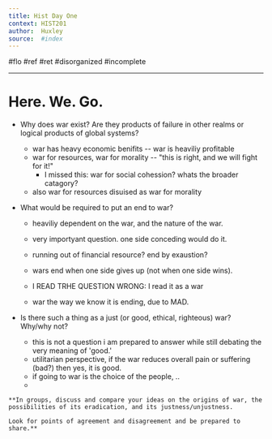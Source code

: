 ```yaml
---
title: Hist Day One
context: HIST201
author:  Huxley
source:  #index
---
```


#flo #ref #ret 
#disorganized #incomplete

---

# Here. We. Go.


- Why does war exist? Are they products of failure in other realms or logical products of global systems?
    - war has heavy economic benifits -- war is heaviliy profitable 
    - war for resources, war for morality -- "this is right, and we will fight for it!" 
		- I missed this: war for social cohession? whats the broader catagory? 
	- also war for resources disuised as war for morality


- What would be required to put an end to war?
    - heaviliy dependent on the war, and the nature of the war. 
    - very importyant question. one side conceding would do it. 
    - running out of financial resource? end by exaustion? 
    - wars end when one side gives up (not when one side wins). 
	
	- I READ TRHE QUESTION WRONG: I read it as a war
	- war the way we know it is ending, due to MAD. 


- Is there such a thing as a just (or good, ethical, righteous) war? Why/why not?
    - this is not a question i am prepared to answer while still debating the very meaning of 'good.' 
    - utilitarian perspective, if the war reduces overall pain or suffering (bad?) then yes, it is good.
    - if going to war is the choice of the people, .. 
    - 


```
**In groups, discuss and compare your ideas on the origins of war, the possibilities of its eradication, and its justness/unjustness. 

Look for points of agreement and disagreement and be prepared to share.**
```





























